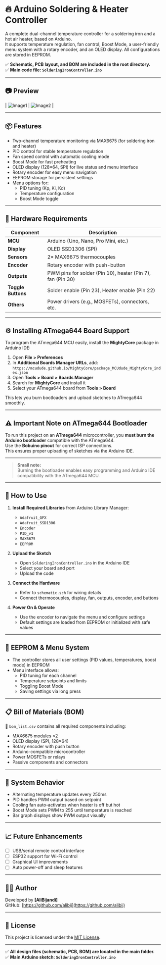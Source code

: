 # 🔥 Arduino Soldering & Heater Controller

A complete dual-channel temperature controller for a soldering iron and a hot air heater, based on Arduino.  
It supports temperature regulation, fan control, Boost Mode, a user-friendly menu system with a rotary encoder, and an OLED display. All configurations are stored in EEPROM.

✅ **Schematic, PCB layout, and BOM are included in the root directory.**  
✅ **Main code file: `SolderingIronController.ino`**

---

## 📷 Preview

| ![Image1](./board1.png) | ![Image2](./board2.png) |

---

## 📦 Features

- Two-channel temperature monitoring via MAX6675 (for soldering iron and heater)
- PID control for stable temperature regulation
- Fan speed control with automatic cooling mode
- Boost Mode for fast preheating
- OLED display (128×64, SPI) for live status and menu interface
- Rotary encoder for easy menu navigation
- EEPROM storage for persistent settings
- Menu options for:
  - PID tuning (Kp, Ki, Kd)
  - Temperature configuration
  - Boost Mode toggle

---

## 🧰 Hardware Requirements

| Component           | Description                               |
|--------------------|-------------------------------------------|
| **MCU**            | Arduino (Uno, Nano, Pro Mini, etc.)        |
| **Display**        | OLED SSD1306 (SPI)                         |
| **Sensors**        | 2× MAX6675 thermocouples                   |
| **Encoder**        | Rotary encoder with push-button            |
| **Outputs**        | PWM pins for solder (Pin 10), heater (Pin 7), fan (Pin 30) |
| **Toggle Buttons** | Solder enable (Pin 23), Heater enable (Pin 22) |
| **Others**         | Power drivers (e.g., MOSFETs), connectors, etc. |

---

## ⚙️ Installing ATmega644 Board Support

To program the ATmega644 MCU easily, install the **MightyCore** package in Arduino IDE:

1. Open **File > Preferences**  
2. In **Additional Boards Manager URLs**, add:  
   `https://mcudude.github.io/MightyCore/package_MCUdude_MightyCore_index.json`  
3. Open **Tools > Board > Boards Manager**  
4. Search for **MightyCore** and install it  
5. Select your ATmega644 board from **Tools > Board**

This lets you burn bootloaders and upload sketches to ATmega644 smoothly.

---

## ⚠️ Important Note on ATmega644 Bootloader

To run this project on an **ATmega644** microcontroller, you **must burn the Arduino bootloader** compatible with the ATmega644.  
Use the **Bobuino pinout** for correct ISP connections.  
This ensures proper uploading of sketches via the Arduino IDE.

---

> **Small note:**  
> Burning the bootloader enables easy programming and Arduino IDE compatibility with the ATmega644 MCU.

---

## 🚀 How to Use

1. **Install Required Libraries** from Arduino Library Manager:
   - `Adafruit_GFX`
   - `Adafruit_SSD1306`
   - `Encoder`
   - `PID_v1`
   - `MAX6675`
   - `EEPROM`

2. **Upload the Sketch**
   - Open `SolderingIronController.ino` in the Arduino IDE
   - Select your board and port
   - Upload the code

3. **Connect the Hardware**
   - Refer to `schematic.sch` for wiring details
   - Connect thermocouples, display, fan, outputs, encoder, and buttons

4. **Power On & Operate**
   - Use the encoder to navigate the menu and configure settings
   - Default settings are loaded from EEPROM or initialized with safe values

---

## 🧪 EEPROM & Menu System

- The controller stores all user settings (PID values, temperatures, boost mode) in EEPROM
- Menu interface allows:
  - PID tuning for each channel
  - Temperature setpoints and limits
  - Toggling Boost Mode
  - Saving settings via long press

---

## 📋 Bill of Materials (BOM)

📄 `bom_list.csv` contains all required components including:

- MAX6675 modules ×2  
- OLED display (SPI, 128×64)  
- Rotary encoder with push button  
- Arduino-compatible microcontroller  
- Power MOSFETs or relays  
- Passive components and connectors  

---

## 🧠 System Behavior

- Alternating temperature updates every 250ms
- PID handles PWM output based on setpoint
- Cooling fan auto-activates when heater is off but hot
- Boost Mode sets PWM to 255 until temperature is reached
- Bar graph displays show PWM output visually

---

## 📈 Future Enhancements

- [ ] USB/serial remote control interface
- [ ] ESP32 support for Wi-Fi control
- [ ] Graphical UI improvements
- [ ] Auto power-off and sleep features

---

## 👨‍🔧 Author

Developed by **[AliBijandi]**  
GitHub: [https://github.com/alibij](https://github.com/alibij)

---

## 📝 License

This project is licensed under the [MIT License](LICENSE).

---

✅ **All design files (schematic, PCB, BOM) are located in the main folder.**  
✅ **Main Arduino sketch: `SolderingIronController.ino`**
